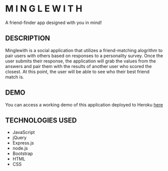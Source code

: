 # M I N G L E W I T H 
A friend-finder app designed with you in mind!

## DESCRIPTION
Minglewith is a social application that utilizes a friend-matching alogrithm to pair users with others based on responses to a personality survey. Once the user submits their response, the application will grab the values from the answers and pair them with the results of another user who scored the closest. At this point, the user will be able to see who their best friend match is.

## DEMO
You can access a working demo of this application deployed to Heroku [here](https://vast-plateau-41887.herokuapp.com/)

## TECHNOLOGIES USED
* JavaScript  
* jQuery
* Express.js
* node.js
* Bootstrap
* HTML
* CSS   